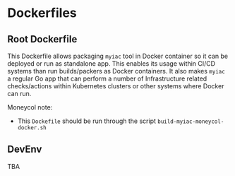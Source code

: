 # Dockerfiles

## Root Dockerfile

This Dockerfile allows packaging `myiac` tool in Docker container so it can be deployed or run as standalone app.
This enables its usage within CI/CD systems than run builds/packers as Docker containers. It also makes `myiac` a 
regular Go app that can perform a number of Infrastructure related checks/actions within Kubernetes clusters or other
systems where Docker can run.

Moneycol note:
- This `Dockefile` should be run through the script `build-myiac-moneycol-docker.sh`

## DevEnv

TBA